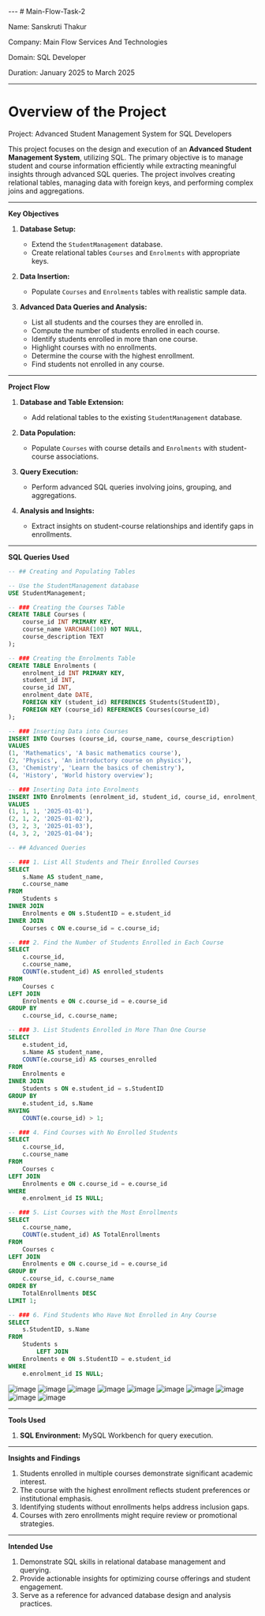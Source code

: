 --- # Main-Flow-Task-2

Name: Sanskruti Thakur

Company: Main Flow Services And Technologies

Domain: SQL Developer

Duration: January 2025 to March 2025

---

# Overview of the Project

Project: Advanced Student Management System for SQL Developers  

This project focuses on the design and execution of an **Advanced Student Management System**, utilizing SQL. The primary objective is to manage student and course information efficiently while extracting meaningful insights through advanced SQL queries. The project involves creating relational tables, managing data with foreign keys, and performing complex joins and aggregations.

---

**Key Objectives**  

1. **Database Setup:**  
   - Extend the `StudentManagement` database.  
   - Create relational tables `Courses` and `Enrolments` with appropriate keys.  

2. **Data Insertion:**  
   - Populate `Courses` and `Enrolments` tables with realistic sample data.  

3. **Advanced Data Queries and Analysis:**  
   - List all students and the courses they are enrolled in.  
   - Compute the number of students enrolled in each course.  
   - Identify students enrolled in more than one course.  
   - Highlight courses with no enrollments.  
   - Determine the course with the highest enrollment.  
   - Find students not enrolled in any course.  

---

**Project Flow**

1. **Database and Table Extension:**  
   - Add relational tables to the existing `StudentManagement` database.  

2. **Data Population:**  
   - Populate `Courses` with course details and `Enrolments` with student-course associations.  

3. **Query Execution:**  
   - Perform advanced SQL queries involving joins, grouping, and aggregations.  

4. **Analysis and Insights:**  
   - Extract insights on student-course relationships and identify gaps in enrollments.  

---

**SQL Queries Used**

```sql
-- ## Creating and Populating Tables

-- Use the StudentManagement database
USE StudentManagement;

-- ### Creating the Courses Table
CREATE TABLE Courses (
    course_id INT PRIMARY KEY,
    course_name VARCHAR(100) NOT NULL,
    course_description TEXT
);

-- ### Creating the Enrolments Table
CREATE TABLE Enrolments (
    enrolment_id INT PRIMARY KEY,
    student_id INT,
    course_id INT,
    enrolment_date DATE,
    FOREIGN KEY (student_id) REFERENCES Students(StudentID),
    FOREIGN KEY (course_id) REFERENCES Courses(course_id)
);

-- ### Inserting Data into Courses
INSERT INTO Courses (course_id, course_name, course_description)
VALUES
(1, 'Mathematics', 'A basic mathematics course'),
(2, 'Physics', 'An introductory course on physics'),
(3, 'Chemistry', 'Learn the basics of chemistry'),
(4, 'History', 'World history overview');

-- ### Inserting Data into Enrolments
INSERT INTO Enrolments (enrolment_id, student_id, course_id, enrolment_date)
VALUES
(1, 1, 1, '2025-01-01'),
(2, 1, 2, '2025-01-02'),
(3, 2, 3, '2025-01-03'),
(4, 3, 2, '2025-01-04');

-- ## Advanced Queries

-- ### 1. List All Students and Their Enrolled Courses
SELECT 
    s.Name AS student_name,
    c.course_name
FROM 
    Students s
INNER JOIN 
    Enrolments e ON s.StudentID = e.student_id
INNER JOIN 
    Courses c ON e.course_id = c.course_id;

-- ### 2. Find the Number of Students Enrolled in Each Course
SELECT 
    c.course_id,
    c.course_name,
    COUNT(e.student_id) AS enrolled_students
FROM 
    Courses c
LEFT JOIN 
    Enrolments e ON c.course_id = e.course_id
GROUP BY 
    c.course_id, c.course_name;

-- ### 3. List Students Enrolled in More Than One Course
SELECT 
    e.student_id,
    s.Name AS student_name,
    COUNT(e.course_id) AS courses_enrolled
FROM 
    Enrolments e
INNER JOIN 
    Students s ON e.student_id = s.StudentID
GROUP BY 
    e.student_id, s.Name
HAVING 
    COUNT(e.course_id) > 1;

-- ### 4. Find Courses with No Enrolled Students
SELECT 
    c.course_id,
    c.course_name
FROM 
    Courses c
LEFT JOIN 
    Enrolments e ON c.course_id = e.course_id
WHERE 
    e.enrolment_id IS NULL;

-- ### 5. List Courses with the Most Enrollments
SELECT 
    c.course_name, 
    COUNT(e.student_id) AS TotalEnrollments
FROM 
    Courses c
LEFT JOIN 
    Enrolments e ON c.course_id = e.course_id
GROUP BY 
    c.course_id, c.course_name
ORDER BY 
    TotalEnrollments DESC
LIMIT 1;

-- ### 6. Find Students Who Have Not Enrolled in Any Course
SELECT 
    s.StudentID, s.Name
FROM
    Students s
        LEFT JOIN
    Enrolments e ON s.StudentID = e.student_id
WHERE
    e.enrolment_id IS NULL;
```

![image](https://github.com/user-attachments/assets/c6597616-11d5-465a-8a29-6fd373e06e6a)
![image](https://github.com/user-attachments/assets/56d39650-1188-4e8c-ad0a-a18c691c3b20)
![image](https://github.com/user-attachments/assets/2242bc1d-8e1a-4d51-85b8-fa497be8a53d)
![image](https://github.com/user-attachments/assets/c98ddd78-4bd0-481a-989e-246145e451e3)
![image](https://github.com/user-attachments/assets/5e118ab1-4a22-4d95-8ffa-4d59cb9c55fd)
![image](https://github.com/user-attachments/assets/ddb56a76-3fc8-48a5-9ff7-f71445367047)
![image](https://github.com/user-attachments/assets/0e6f8064-b1a0-46bb-9c80-f238dbed8404)
![image](https://github.com/user-attachments/assets/cb4e0e19-f0b4-4616-bb40-62b7c428da87)
![image](https://github.com/user-attachments/assets/4889cdce-1a02-4b2c-b623-4a6bb83dd7c5)
![image](https://github.com/user-attachments/assets/e6b8f8f8-d9c6-4c06-82fd-4bac78f87878)


---

**Tools Used**  

1. **SQL Environment:** MySQL Workbench for query execution.  

---

**Insights and Findings**  

1. Students enrolled in multiple courses demonstrate significant academic interest.  
2. The course with the highest enrollment reflects student preferences or institutional emphasis.  
3. Identifying students without enrollments helps address inclusion gaps.  
4. Courses with zero enrollments might require review or promotional strategies.  

---

**Intended Use**  

1. Demonstrate SQL skills in relational database management and querying.  
2. Provide actionable insights for optimizing course offerings and student engagement.  
3. Serve as a reference for advanced database design and analysis practices.
